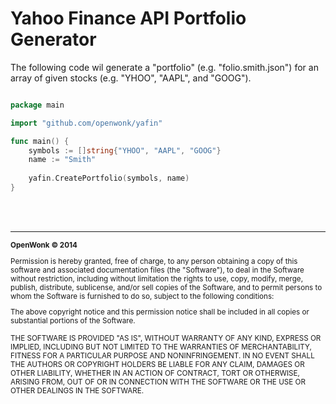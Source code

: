 Yahoo Finance API Portfolio Generator
========

The following code wil generate a "portfolio" (e.g. "folio.smith.json") for an array of given stocks (e.g. "YHOO", "AAPL", and "GOOG").

```go

package main

import "github.com/openwonk/yafin"

func main() {
	symbols := []string{"YHOO", "AAPL", "GOOG"}
	name := "Smith"
	
	yafin.CreatePortfolio(symbols, name)
}

```

<br>
<br>

<hr>
<small>
<strong>OpenWonk &copy; 2014 </strong>

Permission is hereby granted, free of charge, to any person obtaining a copy
of this software and associated documentation files (the "Software"), to deal
in the Software without restriction, including without limitation the rights
to use, copy, modify, merge, publish, distribute, sublicense, and/or sell
copies of the Software, and to permit persons to whom the Software is
furnished to do so, subject to the following conditions:

The above copyright notice and this permission notice shall be included in
all copies or substantial portions of the Software.

THE SOFTWARE IS PROVIDED "AS IS", WITHOUT WARRANTY OF ANY KIND, EXPRESS OR
IMPLIED, INCLUDING BUT NOT LIMITED TO THE WARRANTIES OF MERCHANTABILITY,
FITNESS FOR A PARTICULAR PURPOSE AND NONINFRINGEMENT. IN NO EVENT SHALL THE
AUTHORS OR COPYRIGHT HOLDERS BE LIABLE FOR ANY CLAIM, DAMAGES OR OTHER
LIABILITY, WHETHER IN AN ACTION OF CONTRACT, TORT OR OTHERWISE, ARISING FROM,
OUT OF OR IN CONNECTION WITH THE SOFTWARE OR THE USE OR OTHER DEALINGS IN
THE SOFTWARE.
</small>

